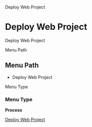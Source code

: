 
Deploy Web Project
# Deploy Web Project


Deploy Web Project

Menu Path
## Menu Path



- Deploy Web Project

Menu Type
### Menu Type

**Process**


[Deploy Web Project](../../functional-guide/window/process-cm_deploy.md)